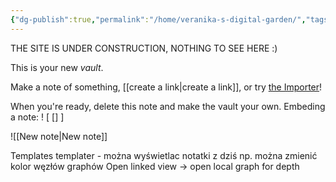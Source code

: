 ```yaml
---
{"dg-publish":true,"permalink":"/home/veranika-s-digital-garden/","tags":["gardenEntry"]}
---
```


THE SITE IS UNDER CONSTRUCTION, NOTHING TO SEE HERE :)

This is your new *vault*.

Make a note of something, [[create a link\|create a link]], or try [the Importer](https://help.obsidian.md/Plugins/Importer)!

When you're ready, delete this note and make the vault your own.
Embeding a  note: ! [ [] ]

![[New note\|New note]]


Templates
templater - można wyświetlac notatki z dziś np.
można zmienić kolor węzłów graphów
Open linked view -> open local graph for depth